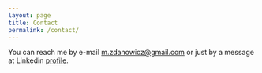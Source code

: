 ```yaml
---
layout: page
title: Contact
permalink: /contact/
---
```


You can reach me by e-mail [m.zdanowicz@gmail.com](mailto:m.zdanowicz@gmail.com) or just by a message at Linkedin [profile](https://www.linkedin.com/in/maciej-zdanowicz-01831315b/).
